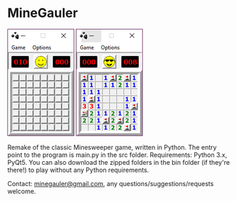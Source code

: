 # MineGauler

![img1](images/screenshots/beginner_start.PNG)
![img2](images/screenshots/beginner_win.PNG)

Remake of the classic Minesweeper game, written in Python. The entry point to the program is main.py in the src folder. Requirements: Python 3.x, PyQt5.
You can also download the zipped folders in the bin folder (if they're there!) to play without any Python requirements.

Contact: minegauler@gmail.com, any questions/suggestions/requests welcome.
